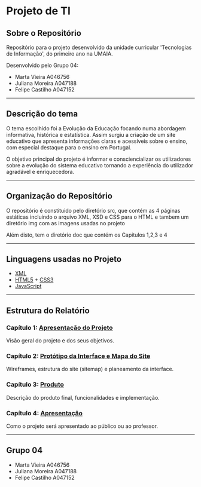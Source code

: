 # Projeto de TI

## Sobre o Repositório

Repositório para o projeto desenvolvido da unidade curricular 'Tecnologias de Informação', do primeiro ano na UMAIA.

Desenvolvido pelo Grupo 04:

- Marta Vieira  A046756
- Juliana Moreira  A047188
- Felipe Castilho  A047152 

---

## Descrição do tema

O tema escolhido foi a Evolução da Educação focando numa abordagem informativa, histórica e estatística.  Assim surgiu a criação de um site educativo que apresenta informações claras e acessíveis sobre o ensino, com especial destaque para o ensino em Portugal.

O objetivo principal do projeto é informar e consciencializar os utilizadores sobre a evolução do sistema educativo tornando a experiência do utilizador agradável e enriquecedora.

---

## Organização do Repositório

O repositório é constituido pelo diretório src, que contém  as 4 páginas estáticas incluindo o arquivo XML, XSD e CSS para o HTML e tambem um diretório img com as imagens usadas no projeto

Além disto, tem o diretório doc que contém os Capitulos 1,2,3 e 4

---

## Linguagens usadas no Projeto

- [XML](https://www.w3schools.com/xml/)
- [HTML5](https://developer.mozilla.org/en-US/docs/Web/Guide/HTML/HTML5) + [CSS3](https://developer.mozilla.org/en-US/docs/Web/CSS)
- [JavaScript](https://developer.mozilla.org/en-US/docs/Web/JavaScript)

---

## Estrutura do Relatório

### Capítulo 1: [Apresentação do Projeto](doc/capitulo_1.md)
Visão geral do projeto e dos seus objetivos. 

### Capítulo 2: [Protótipo da Interface e Mapa do Site](doc/capitulo_2.md)
Wireframes, estrutura do site (sitemap) e planeamento da interface. 

### Capítulo 3: [Produto](doc/capitulo_3.md)
Descrição do produto final, funcionalidades e implementação. 

### Capítulo 4: [Apresentação](doc/capitulo_4.md)
Como o projeto será apresentado ao público ou ao professor. 

---

## Grupo 04

- Marta Vieira  A046756
- Juliana Moreira  A047188
- Felipe Castilho  A047152 
